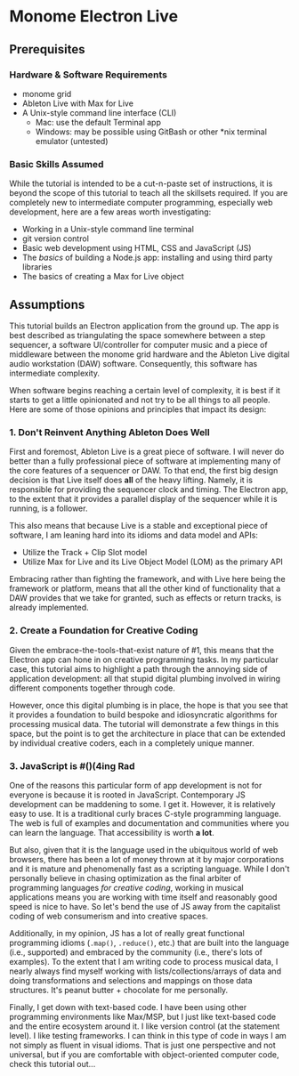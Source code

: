 # Monome Electron Live

## Prerequisites

### Hardware & Software Requirements

* monome grid
* Ableton Live with Max for Live
* A Unix-style command line interface (CLI)
  * Mac: use the default Terminal app
  * Windows: may be possible using GitBash or other *nix terminal emulator (untested)

### Basic Skills Assumed

While the tutorial is intended to be a cut-n-paste set of instructions, it is beyond the scope of this tutorial to teach all the skillsets required. If you are completely new to intermediate computer programming, especially web development, here are a few areas worth investigating:

* Working in a Unix-style command line terminal
* git version control
* Basic web development using HTML, CSS and JavaScript (JS)
* The *basics* of building a Node.js app: installing and using third party libraries
* The basics of creating a Max for Live object

## Assumptions

This tutorial builds an Electron application from the ground up. The app is best described as triangulating the space somewhere between a step sequencer, a software UI/controller for computer music and a piece of middleware between the monome grid hardware and the Ableton Live digital audio workstation (DAW) software. Consequently, this software has intermediate complexity.

When software begins reaching a certain level of complexity, it is best if it starts to get a little opinionated and not try to be all things to all people. Here are some of those opinions and principles that impact its design:

### 1. Don't Reinvent Anything Ableton Does Well

First and foremost, Ableton Live is a great piece of software. I will never do better than a fully professional piece of software at implementing many of the core features of a sequencer or DAW. To that end, the first big design decision is that Live itself does **all** of the heavy lifting. Namely, it is responsible for providing the sequencer clock and timing. The Electron app, to the extent that it provides a parallel display of the sequencer while it is running, is a follower.

This also means that because Live is a stable and exceptional piece of software, I am leaning hard into its idioms and data model and APIs:

* Utilize the Track + Clip Slot model
* Utilize Max for Live and its Live Object Model (LOM) as the primary API

Embracing rather than fighting the framework, and with Live here being the framework or platform, means that all the other kind of functionality that a DAW provides that we take for granted, such as effects or return tracks, is already implemented.

### 2. Create a Foundation for Creative Coding

Given the embrace-the-tools-that-exist nature of #1, this means that the Electron app can hone in on creative programming tasks. In my particular case, this tutorial aims to highlight a path through the annoying side of application development: all that stupid digital plumbing involved in wiring different components together through code.

However, once this digital plumbing is in place, the hope is that you see that it provides a foundation to build bespoke and idiosyncratic algorithms for processing musical data. The tutorial will demonstrate a few things in this space, but the point is to get the architecture in place that can be extended by individual creative coders, each in a completely unique manner.

### 3. JavaScript is #()(4ing Rad

One of the reasons this particular form of app development is not for everyone is because it is rooted in JavaScript. Contemporary JS development can be maddening to some. I get it. However, it is relatively easy to use. It is a traditional curly braces C-style programming language. The web is full of examples and documentation and communities where you can learn the language. That accessibility is worth **a lot**.

But also, given that it is the language used in the ubiquitous world of web browsers, there has been a lot of money thrown at it by major corporations and it is mature and phenomenally fast as a scripting language. While I don't personally believe in chasing optimization as the final arbiter of programming languages *for creative coding*, working in musical applications means you are working with time itself and reasonably good speed is nice to have. So let's bend the use of JS away from the capitalist coding of web consumerism and into creative spaces.

Additionally, in my opinion, JS has a lot of really great functional programming idioms (`.map()`, `.reduce()`, etc.) that are built into the language (i.e., supported) and embraced by the community (i.e., there's lots of examples). To the extent that I am writing code to process musical data, I nearly always find myself working with lists/collections/arrays of data and doing transformations and selections and mappings on those data structures. It's peanut butter + chocolate for me personally.

Finally, I get down with text-based code. I have been using other programming environments like Max/MSP, but I just like text-based code and the entire ecosystem around it. I like version control (at the statement level). I like testing frameworks. I can think in this type of code in ways I am not simply as fluent in visual idioms. That is just one perspective and not universal, but if you are comfortable with object-oriented computer code, check this tutorial out...
